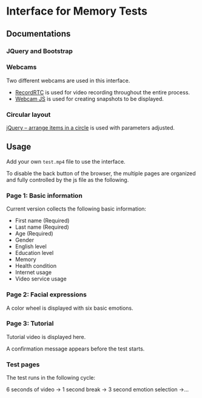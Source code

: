 # Interface for Memory Tests

## Documentations

### JQuery and Bootstrap

### Webcams
Two different webcams are used in this interface. 
* [RecordRTC](https://recordrtc.org/) is used for video recording throughout the entire process. 
* [Webcam JS](https://github.com/jhuckaby/webcamjs) is used for creating snapshots to be displayed. 

### Circular layout
[jQuery – arrange items in a circle](http://www.connolly-technologies.com/jquery-arrange-items-in-a-circle/)
is used with parameters adjusted.

## Usage
Add your own `test.mp4` file to use the interface.

To disable the back button of the browser, the multiple pages are organized and fully controlled by the js file as the following.
### Page 1: Basic information
Current version collects the following basic information:
* First name (Required)
* Last name (Required)
* Age (Required)
* Gender
* English level
* Education level
* Memory
* Health condition
* Internet usage
* Video service usage
### Page 2: Facial expressions
A color wheel is displayed with six basic emotions.
### Page 3: Tutorial
Tutorial video is displayed here.

A confirmation message appears before the test starts.
### Test pages
The test runs in the following cycle:

6 seconds of video -> 1 second break -> 3 second emotion selection ->...
